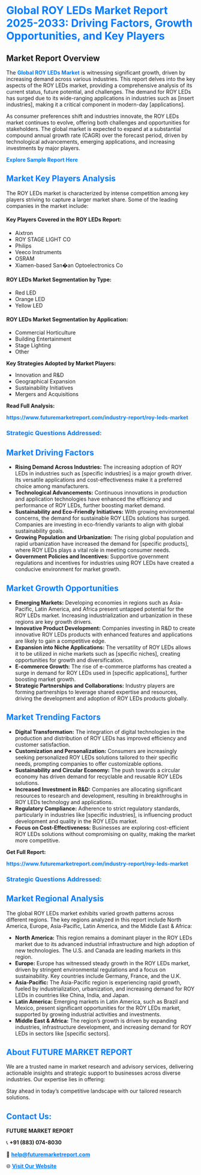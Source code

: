 <h1 style="color: #007BFF;">Global ROY LEDs Market Report 2025-2033: Driving Factors, Growth Opportunities, and Key Players</h1>

<section id="overview">
<h2>Market Report Overview</h2>
<p>The <a href="https://www.futuremarketreport.com/industry-report/roy-leds-market" style="color: #007BFF; text-decoration: none;"><strong>Global ROY LEDs Market</strong></a> is witnessing significant growth, driven by increasing demand across various industries. This report delves into the key aspects of the ROY LEDs market, providing a comprehensive analysis of its current status, future potential, and challenges. The demand for ROY LEDs has surged due to its wide-ranging applications in industries such as [insert industries], making it a critical component in modern-day [applications].</p>
<p>As consumer preferences shift and industries innovate, the ROY LEDs market continues to evolve, offering both challenges and opportunities for stakeholders. The global market is expected to expand at a substantial compound annual growth rate (CAGR) over the forecast period, driven by technological advancements, emerging applications, and increasing investments by major players.</p>
</section>

<section id="overview">
<p><a href="https://www.futuremarketreport.com/request-sample/reportId=75595" style="color: #007BFF; text-decoration: none;"><strong>Explore Sample Report Here</strong></a></p>
</section>

<section id="key-players">
<h2 style="color: #007BFF;">Market Key Players Analysis</h2>
<p>The ROY LEDs market is characterized by intense competition among key players striving to capture a larger market share. Some of the leading companies in the market include:</p>
<h4>Key Players Covered in the ROY LEDs Report:</h4>
<ul><li>Aixtron</li><li>ROY STAGE LIGHT CO</li><li>Philips</li><li>Veeco Instruments</li><li>OSRAM</li><li>Xiamen-based San�an Optoelectronics Co</li></ul>
<h4>ROY LEDs Market Segmentation by Type:</h4>
<ul><li>Red LED</li><li>Orange LED</li><li>Yellow LED</li></ul>

<h4>ROY LEDs Market Segmentation by Application:</h4>
<ul><li>Commercial Horticulture</li><li>Building Entertainment</li><li>Stage Lighting</li><li>Other</li></ul>
<p><strong>Key Strategies Adopted by Market Players:</strong></p>
<ul>
<li>Innovation and R&D</li>
<li>Geographical Expansion</li>
<li>Sustainability Initiatives</li>
<li>Mergers and Acquisitions</li>
</ul>
</section>

<section>
<p><strong>Read Full Analysis: </strong></p><a href="https://www.futuremarketreport.com/industry-report/roy-leds-market" style="color: #007BFF; text-decoration: none;"><strong>https://www.futuremarketreport.com/industry-report/roy-leds-market</strong></a>
<h3 style="color: #007BFF;">Strategic Questions Addressed:</h3>
</section>

<section id="driving-factors">
<h2 style="color: #007BFF;">Market Driving Factors</h2>
<ul>
<li><strong>Rising Demand Across Industries:</strong> The increasing adoption of ROY LEDs in industries such as [specific industries] is a major growth driver. Its versatile applications and cost-effectiveness make it a preferred choice among manufacturers.</li>
<li><strong>Technological Advancements:</strong> Continuous innovations in production and application technologies have enhanced the efficiency and performance of ROY LEDs, further boosting market demand.</li>
<li><strong>Sustainability and Eco-Friendly Initiatives:</strong> With growing environmental concerns, the demand for sustainable ROY LEDs solutions has surged. Companies are investing in eco-friendly variants to align with global sustainability goals.</li>
<li><strong>Growing Population and Urbanization:</strong> The rising global population and rapid urbanization have increased the demand for [specific products], where ROY LEDs plays a vital role in meeting consumer needs.</li>
<li><strong>Government Policies and Incentives:</strong> Supportive government regulations and incentives for industries using ROY LEDs have created a conducive environment for market growth.</li>
</ul>
</section>

<section id="growth-opportunities">
<h2 style="color: #007BFF;">Market Growth Opportunities</h2>
<ul>
<li><strong>Emerging Markets:</strong> Developing economies in regions such as Asia-Pacific, Latin America, and Africa present untapped potential for the ROY LEDs market. Increasing industrialization and urbanization in these regions are key growth drivers.</li>
<li><strong>Innovative Product Development:</strong> Companies investing in R&D to create innovative ROY LEDs products with enhanced features and applications are likely to gain a competitive edge.</li>
<li><strong>Expansion into Niche Applications:</strong> The versatility of ROY LEDs allows it to be utilized in niche markets such as [specific niches], creating opportunities for growth and diversification.</li>
<li><strong>E-commerce Growth:</strong> The rise of e-commerce platforms has created a surge in demand for ROY LEDs used in [specific applications], further boosting market growth.</li>
<li><strong>Strategic Partnerships and Collaborations:</strong> Industry players are forming partnerships to leverage shared expertise and resources, driving the development and adoption of ROY LEDs products globally.</li>
</ul>
</section>

<section id="trending-factors">
<h2 style="color: #007BFF;">Market Trending Factors</h2>
<ul>
<li><strong>Digital Transformation:</strong> The integration of digital technologies in the production and distribution of ROY LEDs has improved efficiency and customer satisfaction.</li>
<li><strong>Customization and Personalization:</strong> Consumers are increasingly seeking personalized ROY LEDs solutions tailored to their specific needs, prompting companies to offer customizable options.</li>
<li><strong>Sustainability and Circular Economy:</strong> The push towards a circular economy has driven demand for recyclable and reusable ROY LEDs solutions.</li>
<li><strong>Increased Investment in R&D:</strong> Companies are allocating significant resources to research and development, resulting in breakthroughs in ROY LEDs technology and applications.</li>
<li><strong>Regulatory Compliance:</strong> Adherence to strict regulatory standards, particularly in industries like [specific industries], is influencing product development and quality in the ROY LEDs market.</li>
<li><strong>Focus on Cost-Effectiveness:</strong> Businesses are exploring cost-efficient ROY LEDs solutions without compromising on quality, making the market more competitive.</li>
</ul>
</section>

<section>
<p><strong>Get Full Report: </strong></p><a href="https://www.futuremarketreport.com/industry-report/roy-leds-market" style="color: #007BFF; text-decoration: none;"><strong>https://www.futuremarketreport.com/industry-report/roy-leds-market</strong></a>
<h3 style="color: #007BFF;">Strategic Questions Addressed:</h3>
</section>


<section id="regional-analysis">
<h2 style="color: #007BFF;">Market Regional Analysis</h2>
<p>The global ROY LEDs market exhibits varied growth patterns across different regions. The key regions analyzed in this report include North America, Europe, Asia-Pacific, Latin America, and the Middle East & Africa:</p>
<ul>
<li><strong>North America:</strong> This region remains a dominant player in the ROY LEDs market due to its advanced industrial infrastructure and high adoption of new technologies. The U.S. and Canada are leading markets in this region.</li>
<li><strong>Europe:</strong> Europe has witnessed steady growth in the ROY LEDs market, driven by stringent environmental regulations and a focus on sustainability. Key countries include Germany, France, and the U.K.</li>
<li><strong>Asia-Pacific:</strong> The Asia-Pacific region is experiencing rapid growth, fueled by industrialization, urbanization, and increasing demand for ROY LEDs in countries like China, India, and Japan.</li>
<li><strong>Latin America:</strong> Emerging markets in Latin America, such as Brazil and Mexico, present significant opportunities for the ROY LEDs market, supported by growing industrial activities and investments.</li>
<li><strong>Middle East & Africa:</strong> The region’s growth is driven by expanding industries, infrastructure development, and increasing demand for ROY LEDs in sectors like [specific sectors].</li>
</ul>
</section>

<footer>
<h2 style="color: #007BFF;">About FUTURE MARKET REPORT</h2>
<p>We are a trusted name in market research and advisory services, delivering actionable insights and strategic support to businesses across diverse industries. Our expertise lies in offering:</p>

<p>Stay ahead in today’s competitive landscape with our tailored research solutions.</p>

<h2 style="color: #007BFF;">Contact Us:</h2>
<p><strong>FUTURE MARKET REPORT</strong></p>
<p>📞 <strong>+91 (883) 074-8030</strong></p>
<p>📧 <strong><a href="mailto:help@futuremarketreport.com" style="color: #007BFF;">help@futuremarketreport.com</a></strong></p>
<p>🌐 <strong><a href="https://www.futuremarketreport.com/" style="color: #007BFF;">Visit Our Website</a></strong></p>
</footer>